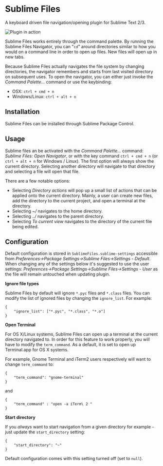 Sublime Files
=============

A keyboard driven file navigation/opening plugin for Sublime Text 2/3.

![Plugin in action](http://i.imgur.com/grlinzi.gif)

Sublime Files works entirely through the command palette. By running the Sublime Files Navigator, you can "`cd`" around directories similar to how you would on a command line in order to open up files. New files will open up in new tabs.

Because Sublime Files actually navigates the file system by changing directories, the navigator remembers and starts from last visited directory on subsequent uses. To open the navigator, you can either just invoke the *Command Palette...* command or use the keybinding:
-  OSX: `ctrl + cmd + n` 
-  Windows/Linux: `ctrl + alt + n`

Installation
------------

Sublime Files can be installed through Sublime Package Control.

Usage
-----

Sublime files an be activated with the *Command Palette...* command: *Sublime Files: Open Navigator*, or with the key command `ctrl + cmd + n` (or `ctrl + alt + n` for Windows / Linux). The first option will always show the current directory. Selecting another directory will navigate to that directory and selecting a file will open that file.

There are a few notable options:

- Selecting *Directory actions* will pop up a small list of actions that can be applied onto the current directory. Mainly, a user can create new files, add the directory to the current project, and open a terminal at the directory.
- Selecting *~/* navigates to the home directory.
- Selecting *../* navigates to the parent directory.
- Selecting *To current view* navigates to the directory of the current file being edited.

Configuration 
-------------

Default configuration is stored in `SublimeFiles.sublime-settings` accessible from _Preferences->Package Settings->Sublime Files->Settings - Default_. When changing any of the settings below it's suggested to use the user settings: _Preferences->Package Settings->Sublime Files->Settings - User_ as the file will remain untouched when updating plugin.

__Ignore file types__

Sublime Files by default will ignore `*.pyc` files and `*.class` files. You can modify the list of ignored files by changing the `ignore_list`. For example:

	{
	    "ignore_list": ["*.pyc", "*.class", "*.o"]
	}

__Open Terminal__

For OS X/Linux systems, Sublime Files can open up a terminal at the current directory navigated to. In order for this feature to work properly, you will have to modify the `term_command`. As a default, it is set to open up Terminal.app for OS X systems. 

For example, Gnome Terminal and iTerm2 users respectively will want to change `term_command` to: 

	{
	    "term_command": "gnome-terminal"
	}

and

	{
	    "term_command" : "open -a iTerm\ 2 "
	}

__Start directory__

If you _always_ want to start navigation from a given directory for example `~` just update the `start_directory` setting:

	{
	    "start_directory": "~"
	}

Default configuration comes with this setting turned off (set to `null`).
